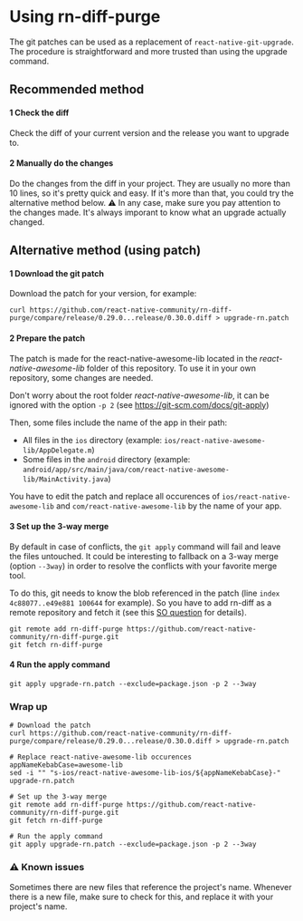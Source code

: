 # Using rn-diff-purge

The git patches can be used as a replacement of `react-native-git-upgrade`. The procedure is
straightforward and more trusted than using the upgrade command.

## Recommended method

#### 1 Check the diff

Check the diff of your current version and the release you want to upgrade to.

#### 2 Manually do the changes

Do the changes from the diff in your project.
They are usually no more than 10 lines, so it's pretty quick and easy.
If it's more than that, you could try the alternative method below.
:warning: In any case, make sure you pay attention to the changes made. It's always imporant to know what an upgrade actually changed.

## Alternative method (using patch)

#### 1 Download the git patch

Download the patch for your version, for example:

```shell
curl https://github.com/react-native-community/rn-diff-purge/compare/release/0.29.0...release/0.30.0.diff > upgrade-rn.patch
```

#### 2 Prepare the patch

The patch is made for the react-native-awesome-lib located in the _react-native-awesome-lib_ folder of this repository.
To use it in your own repository, some changes are needed.

Don't worry about the root folder _react-native-awesome-lib_, it can be ignored with the option `-p 2`
(see https://git-scm.com/docs/git-apply)

Then, some files include the name of the app in their path:

- All files in the `ios` directory (example: `ios/react-native-awesome-lib/AppDelegate.m`)
- Some files in the `android` directory (example:
  `android/app/src/main/java/com/react-native-awesome-lib/MainActivity.java`)

You have to edit the patch and replace all occurences of `ios/react-native-awesome-lib` and `com/react-native-awesome-lib`
by the name of your app.

#### 3 Set up the 3-way merge

By default in case of conflicts, the `git apply` command will fail and leave the files untouched.
It could be interesting to fallback on a 3-way merge (option `--3way`) in order to resolve the
conflicts with your favorite merge tool.

To do this, git needs to know the blob referenced in the patch
(line `index 4c88077..e49e881 100644` for example). So you have to add rn-diff as a remote
repository and fetch it (see this [SO question](http://stackoverflow.com/questions/33577383/git-apply-3way-error-repository-lacks-the-necessary-blob-to-fall-back-on-3-way)
for details).

```shell
git remote add rn-diff-purge https://github.com/react-native-community/rn-diff-purge.git
git fetch rn-diff-purge
```

#### 4 Run the apply command

```shell
git apply upgrade-rn.patch --exclude=package.json -p 2 --3way
```

### Wrap up

```shell
# Download the patch
curl https://github.com/react-native-community/rn-diff-purge/compare/release/0.29.0...release/0.30.0.diff > upgrade-rn.patch

# Replace react-native-awesome-lib occurences
appNameKebabCase=awesome-lib
sed -i "" "s-ios/react-native-awesome-lib-ios/${appNameKebabCase}-" upgrade-rn.patch

# Set up the 3-way merge
git remote add rn-diff-purge https://github.com/react-native-community/rn-diff-purge.git
git fetch rn-diff-purge

# Run the apply command
git apply upgrade-rn.patch --exclude=package.json -p 2 --3way
```

### :warning: Known issues

Sometimes there are new files that reference the project's name. Whenever there is a new file, make sure to check for this, and replace it with your project's name.
